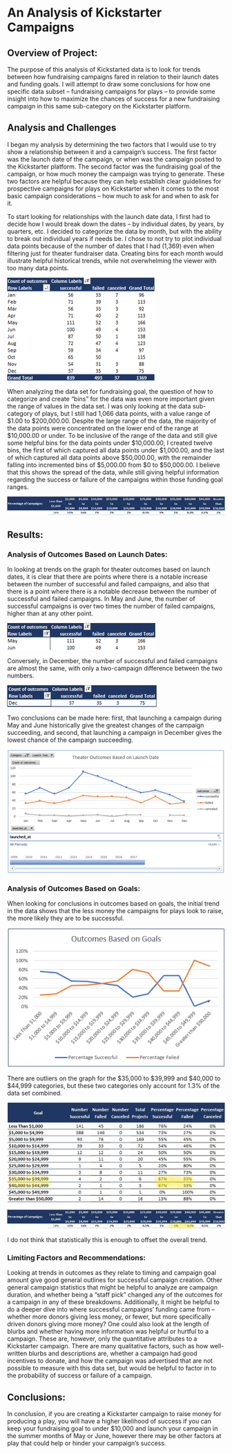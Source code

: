 # An Analysis of Kickstarter Campaigns

## Overview of Project: 
The purpose of this analysis of Kickstarted data is to look for trends between how fundraising campaigns fared in relation to their launch dates and funding goals. I will attempt to draw some conclusions for how one specific data subset – fundraising campaigns for plays – to provide some insight into how to maximize the chances of success for a new fundraising campaign in this same sub-category on the Kickstarter platform.  

## Analysis and Challenges
I began my analysis by determining the two factors that I would use to try show a relationship between it and a campaign’s success. The first factor was the launch date of the campaign, or when was the campaign posted to the Kickstarter platform. The second factor was the fundraising goal of the campaign, or how much money the campaign was trying to generate. These two factors are helpful because they can help establish clear guidelines for prospective campaigns for plays on Kickstarter when it comes to the most basic campaign considerations – how much to ask for and when to ask for it. 

To start looking for relationships with the launch date data, I first had to decide how I would break down the dates – by individual dates, by years, by quarters, etc. I decided to categorize the data by month, but with the ability to break out individual years if needs be. I chose to not try to plot individual data points because of the number of dates that I had (1,369) even when filtering just for theater fundraiser data. Creating bins for each month would illustrate helpful historical trends, while not overwhelming the viewer with too many data points. 

![](MonthBreakdown.png)

When analyzing the data set for fundraising goal, the question of how to categorize and create “bins” for the data was even more important given the range of values in the data set. I was only looking at the data sub-category of plays, but I still had 1,066 data points, with a value range of $1.00 to $200,000.00. Despite the large range of the data, the majority of the data points were concentrated on the lower end of the range at $10,000.00 or under. To be inclusive of the range of the data and still give some helpful bins for the data points under $10,000.00, I created twelve bins, the first of which captured all data points under $1,000.00, and the last of which captured all data points above $50,000.00, with the remainder falling into incremented bins of $5,000.00 from $0 to $50,000.00. I believe that this shows the spread of the data, while still giving helpful information regarding the success or failure of the campaigns within those funding goal ranges.

![](CampaignPercentByGoals.png)

## Results: 
### Analysis of Outcomes Based on Launch Dates:
In looking at trends on the graph for theater outcomes based on launch dates, it is clear that there are points where there is a notable increase between the number of successful and failed campaigns, and also that there is a point where there is a notable decrease between the number of successful and failed campaigns. In May and June, the number of successful campaigns is over two times the number of failed campaigns, higher than at any other point. 

![](MayandJuneTotals.png)

Conversely, in December, the number of successful and failed campaigns are almost the same, with only a two-campaign difference between the two numbers. 

![](December.png)

Two conclusions can be made here: first, that launching a campaign during May and June historically give the greatest changes of the campaign succeeding, and second, that launching a campaign in December gives the lowest chance of the campaign succeeding.

![](Theater_Outcomes_vs_Launch.png)

### Analysis of Outcomes Based on Goals:
When looking for conclusions in outcomes based on goals, the initial trend in the data shows that the less money the campaigns for plays look to raise, the more likely they are to be successful. 

![](Outcomes_vs_Goals.png)

There are outliers on the graph for the $35,000 to $39,999 and $40,000 to $44,999 categories, but these two categories only account for 1.3% of the data set combined. 

![](InkedGoalsByPercent_LI.jpg)  

![](InkedCampaignPercentByGoalsHighlighted.jpg)

I do not think that statistically this is enough to offset the overall trend. 

### Limiting Factors and Recommendations:
Looking at trends in outcomes as they relate to timing and campaign goal amount give good general outlines for successful campaign creation. Other general campaign statistics that might be helpful to analyze are campaign duration, and whether being a “staff pick” changed any of the outcomes for a campaign in any of these breakdowns. Additionally, it might be helpful to do a deeper dive into where successful campaigns’ funding came from – whether more donors giving less money, or fewer, but more specifically driven donors giving more money? One could also look at the length of blurbs and whether having more information was helpful or hurtful to a campaign. These are, however, only the quantitative attributes to a Kickstarter campaign. There are many qualitative factors, such as how well-written blurbs and descriptions are, whether a campaign had good incentives to donate, and how the campaign was advertised that are not possible to measure with this data set, but would be helpful to factor in to the probability of success or failure of a campaign.

## Conclusions:
In conclusion, if you are creating a Kickstarter campaign to raise money for producing a play, you will have a higher likelihood of success if you can keep your fundraising goal to under $10,000 and launch your campaign in the summer months of May or June, however there may be other factors at play that could help or hinder your campaign’s success. 

